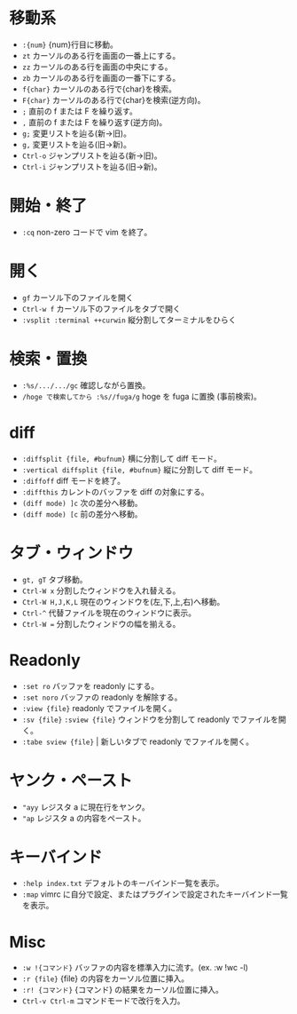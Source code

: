 # 移動系
* `:{num}` {num}行目に移動。
* `zt` カーソルのある行を画面の一番上にする。
* `zz` カーソルのある行を画面の中央にする。
* `zb` カーソルのある行を画面の一番下にする。
* `f{char}` カーソルのある行で{char}を検索。
* `F{char}` カーソルのある行で{char}を検索(逆方向)。
* `;` 直前の f または F を繰り返す。
* `,` 直前の f または F を繰り返す(逆方向)。
* `g;` 変更リストを辿る(新→旧)。
* `g,` 変更リストを辿る(旧→新)。
* `Ctrl-o` ジャンプリストを辿る(新→旧)。
* `Ctrl-i` ジャンプリストを辿る(旧→新)。

# 開始・終了
* `:cq` non-zero コードで vim を終了。

# 開く
* `gf` カーソル下のファイルを開く
* `Ctrl-w f` カーソル下のファイルをタブで開く
* `:vsplit :terminal ++curwin` 縦分割してターミナルをひらく

# 検索・置換
* `:%s/.../.../gc` 確認しながら置換。
* `/hoge で検索してから :%s//fuga/g` hoge を fuga に置換 (事前検索)。

# diff
* `:diffsplit {file, #bufnum}` 横に分割して diff モード。
* `:vertical diffsplit {file, #bufnum}` 縦に分割して diff モード。
* `:diffoff` diff モードを終了。
* `:diffthis` カレントのバッファを diff の対象にする。
* `(diff mode) ]c` 次の差分へ移動。
* `(diff mode) [c` 前の差分へ移動。

# タブ・ウィンドウ
* `gt, gT` タブ移動。
* `Ctrl-W x` 分割したウィンドウを入れ替える。
* `Ctrl-W H,J,K,L` 現在のウィンドウを(左,下,上,右)へ移動。
* `Ctrl-^` 代替ファイルを現在のウィンドウに表示。
* `Ctrl-W =` 分割したウィンドウの幅を揃える。

# Readonly
* `:set ro` バッファを readonly にする。
* `:set noro` バッファの readonly を解除する。
* `:view {file}` readonly でファイルを開く。
* `:sv {file}` `:sview {file}` ウィンドウを分割して readonly でファイルを開く。
* `:tabe sview {file}`        | 新しいタブで readonly でファイルを開く。

# ヤンク・ペースト
* `"ayy` レジスタ a に現在行をヤンク。
* `"ap` レジスタ a の内容をペースト。

# キーバインド
* `:help index.txt` デフォルトのキーバインド一覧を表示。
* `:map` vimrc に自分で設定、またはプラグインで設定されたキーバインド一覧を表示。

# Misc
* `:w !{コマンド}` バッファの内容を標準入力に流す。(ex. :w !wc -l)
* `:r {file}` {file} の内容をカーソル位置に挿入。
* `:r! {コマンド}` {コマンド} の結果をカーソル位置に挿入。
* `Ctrl-v Ctrl-m` コマンドモードで改行を入力。
